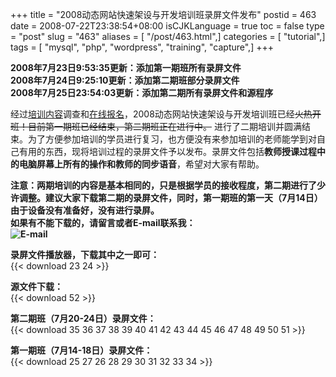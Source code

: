 +++
title = "2008动态网站快速架设与开发培训班录屏文件发布"
postid = 463
date = 2008-07-22T23:38:54+08:00
isCJKLanguage = true
toc = false
type = "post"
slug = "463"
aliases = [ "/post/463.html",]
categories = [ "tutorial",]
tags = [ "mysql", "php", "wordpress", "training", "capture",]
+++


**2008年7月23日9:53:35更新：添加第一期班所有录屏文件**  
**2008年7月24日9:25:10更新：添加第二期班部分录屏文件**  
**2008年7月25日23:54:03更新：添加第二期所有录屏文件和源程序**  
  

经过[培训内容](https://blog.zengrong.net/post/459.html)调查和[在线报名](https://blog.zengrong.net/post/460.html)，2008动态网站快速架设与开发培训班已经~~火热开班！目前第一期班已经结束，第二期班正在进行中。~~
进行了二期培训并圆满结束。为了方便参加培训的学员进行复习，也方便没有来参加培训的老师能学到对自己有用的东西，现将培训过程的录屏文件予以发布。录屏文件包括**教师授课过程中的电脑屏幕上所有的操作和教师的同步语音**，希望对大家有帮助。

**注意：两期培训的内容是基本相同的，只是根据学员的接收程度，第二期进行了少许调整。建议大家下载第二期的录屏文件，同时，第一期班的第一天（7月14日）由于设备没有准备好，没有进行录屏。  
如果有不能下载的，请留言或者E-mail联系我：  
![E-mail](/zrongzrong.png)**

<!--more-->  
  
**录屏文件播放器，下载其中之一即可：**  
{{< download 23 24 >}}
  
**源文件下载：**  
{{< download 52 >}}
  
**第二期班（7月20-24日）录屏文件：**  
{{< download 35 36 37 38 39 40 41 42 43 44 45 46 47 48 49 50 51 >}}
  
**第一期班（7月14-18日）录屏文件：**  
{{< download 25 27 26 28 29 30 31 32 33 34 >}}

